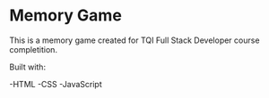# Memory Game

This is a memory game created for TQI Full Stack Developer course completition.

Built with:

-HTML
-CSS
-JavaScript

